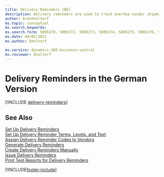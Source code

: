 ```yaml
---
title: Delivery Reminders [DE]
description: Delivery reminders are used to track overdue vendor shipments, and to remind vendors about overdue deliveries in the German version.
author: brentholtorf
ms.topic: conceptual
ms.search.keywords:
ms.search.form: 5005270, 5005272, 5005273, 5005274, 5005275, 5005276, 5005280
ms.date: 04/01/2021
ms.author: bholtorf

ms.service: dynamics-365-business-central
ms.reviewer: bholtorf
---
```

# Delivery Reminders in the German Version

[!INCLUDE [delivery-reminders](../includes/ATCHDE/delivery-reminders.md)]

## See Also

[Set Up Delivery Reminders](how-to-set-up-delivery-reminders.md)  
[Set Up Delivery Reminder Terms, Levels, and Text](how-to-set-up-delivery-reminder-terms-levels-and-text.md)  
[Assign Delivery Reminder Codes to Vendors](how-to-assign-delivery-reminder-codes-to-vendors.md)  
[Generate Delivery Reminders](how-to-generate-delivery-reminders.md)  
[Create Delivery Reminders Manually](how-to-create-delivery-reminders-manually.md)  
[Issue Delivery Reminders](how-to-issue-delivery-reminders.md)  
[Print Test Reports for Delivery Reminders](how-to-print-test-reports-for-delivery-reminders.md)  


[!INCLUDE[footer-include](../../includes/footer-banner.md)]